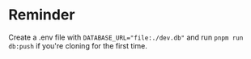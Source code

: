# Reminder

Create a .env file with `DATABASE_URL="file:./dev.db"` and run `pnpm run db:push` if you're cloning for the first time.